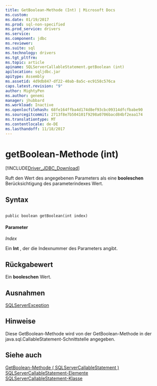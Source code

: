 ```yaml
---
title: GetBoolean-Methode (Int) | Microsoft Docs
ms.custom: 
ms.date: 01/19/2017
ms.prod: sql-non-specified
ms.prod_service: drivers
ms.service: 
ms.component: jdbc
ms.reviewer: 
ms.suite: sql
ms.technology: drivers
ms.tgt_pltfrm: 
ms.topic: article
apiname: SQLServerCallableStatement.getBoolean (int)
apilocation: sqljdbc.jar
apitype: Assembly
ms.assetid: 4d9db847-df22-40ab-8a5c-ec9158c576ca
caps.latest.revision: "9"
author: MightyPen
ms.author: genemi
manager: jhubbard
ms.workload: Inactive
ms.openlocfilehash: 68fe164ffba4d174d8ef93cbc09314dfcfbabe90
ms.sourcegitcommit: 2713f8e7b504101f9298a0706bacd84bf2eaa174
ms.translationtype: MT
ms.contentlocale: de-DE
ms.lasthandoff: 11/18/2017
---
```

# <a name="getboolean-method-int"></a>getBoolean-Methode (int)
[!INCLUDE[Driver_JDBC_Download](../../../includes/driver_jdbc_download.md)]

  Ruft den Wert des angegebenen Parameters als eine **booleschen** Berücksichtigung des parameterindexes Wert.  
  
## <a name="syntax"></a>Syntax  
  
```  
  
public boolean getBoolean(int index)  
```  
  
#### <a name="parameters"></a>Parameter  
 *Index*  
  
 Ein **Int** , der die Indexnummer des Parameters angibt.  
  
## <a name="return-value"></a>Rückgabewert  
 Ein **booleschen** Wert.  
  
## <a name="exceptions"></a>Ausnahmen  
 [SQLServerException](../../../connect/jdbc/reference/sqlserverexception-class.md)  
  
## <a name="remarks"></a>Hinweise  
 Diese GetBoolean-Methode wird von der GetBoolean-Methode in der java.sql.CallableStatement-Schnittstelle angegeben.  
  
## <a name="see-also"></a>Siehe auch  
 [GetBoolean-Methode &#40; SQLServerCallableStatement &#41;](../../../connect/jdbc/reference/getboolean-method-sqlservercallablestatement.md)   
 [SQLServerCallableStatement-Elemente](../../../connect/jdbc/reference/sqlservercallablestatement-members.md)   
 [SQLServerCallableStatement-Klasse](../../../connect/jdbc/reference/sqlservercallablestatement-class.md)  
  
  
